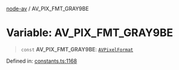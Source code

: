 [node-av](../globals.md) / AV\_PIX\_FMT\_GRAY9BE

# Variable: AV\_PIX\_FMT\_GRAY9BE

> `const` **AV\_PIX\_FMT\_GRAY9BE**: [`AVPixelFormat`](../type-aliases/AVPixelFormat.md)

Defined in: [constants.ts:1168](https://github.com/seydx/av/blob/f8631fc881b394300b1479f511d55cf1c370a87f/src/constants/constants.ts#L1168)
